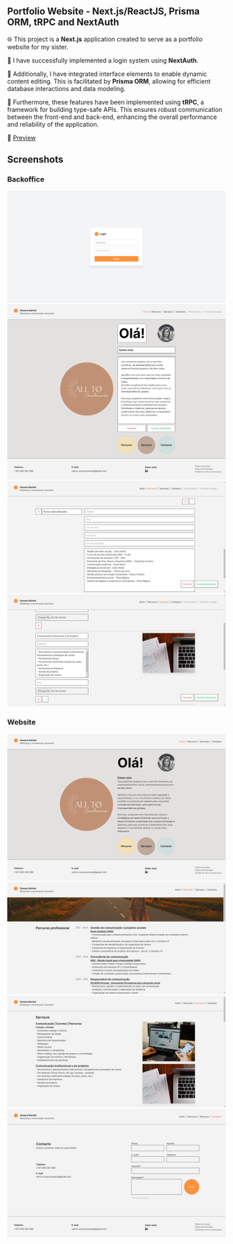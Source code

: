 ## Portfolio Website - Next.js/ReactJS, Prisma ORM, tRPC and NextAuth

🌐 This project is a **Next.js** application created to serve as a portfolio website for my sister.

🔐 I have successfully implemented a login system using **NextAuth**.

🎨 Additionally, I have integrated interface elements to enable dynamic content editing. This is facilitated by **Prisma ORM**, allowing for efficient database interactions and data modeling.

🚀 Furthermore, these features have been implemented using **tRPC**, a framework for building type-safe APIs. This ensures robust communication between the front-end and back-end, enhancing the overall performance and reliability of the application.

🔗 [Preview](https://call-to-consciousness.com/)

## Screenshots
### Backoffice
![backoffice_1](/screenshots/backoffice_screen_1.png)
![backoffice_2](/screenshots/backoffice_screen_2.png)
![backoffice_3](/screenshots/backoffice_screen_3.png)
![backoffice_4](/screenshots/backoffice_screen_4.png)

### Website
![website_1](/screenshots/screenshot_1.png)
![website_1](/screenshots/screenshot_2.png)
![website_1](/screenshots/screenshot_3.png)
![website_1](/screenshots/screenshot_4.png)
